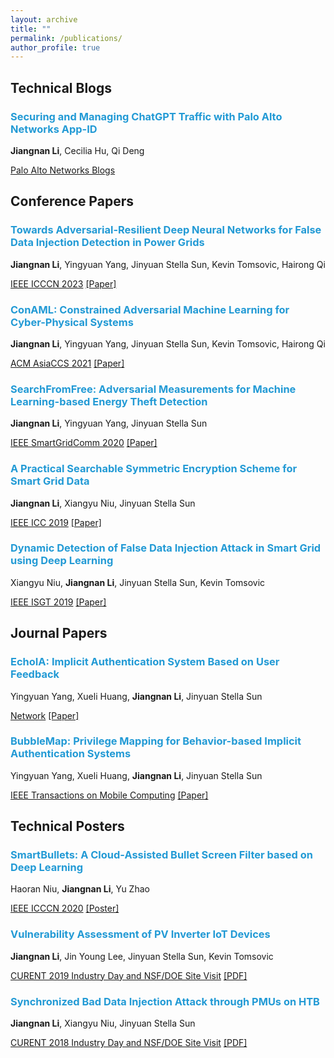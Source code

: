 ```yaml
---
layout: archive
title: ""
permalink: /publications/
author_profile: true
---
```


## Technical Blogs
### <span style="color:#229ad5">Securing and Managing ChatGPT Traffic with Palo Alto Networks App-ID</span>
<b>Jiangnan Li</b>, Cecilia Hu, Qi Deng

[Palo Alto Networks Blogs](https://www.paloaltonetworks.com/blog/2023/05/securing-and-managing-chatgpt-traffic/) 


## Conference Papers
### <span style="color:#229ad5">Towards Adversarial-Resilient Deep Neural Networks for False Data Injection Detection in Power Grids</span>
<b>Jiangnan Li</b>, Yingyuan Yang, Jinyuan Stella Sun, Kevin Tomsovic, Hairong Qi

[IEEE ICCCN 2023](http://www.icccn.org/icccn23/index.html) [[Paper]](https://ieeexplore.ieee.org/document/10230180)


### <span style="color:#229ad5">ConAML: Constrained Adversarial Machine Learning for Cyber-Physical Systems</span>
<b>Jiangnan Li</b>, Yingyuan Yang, Jinyuan Stella Sun, Kevin Tomsovic, Hairong Qi

[ACM AsiaCCS 2021](https://asiaccs2021.comp.polyu.edu.hk/) [[Paper]](https://dl.acm.org/doi/10.1145/3433210.3437513)



### <span style="color:#229ad5">SearchFromFree: Adversarial Measurements for Machine Learning-based Energy Theft Detection</span>
<b>Jiangnan Li</b>, Yingyuan Yang, Jinyuan Stella Sun

[IEEE SmartGridComm 2020](https://sgc2020.ieee-smartgridcomm.org/index.html) [[Paper]](https://ieeexplore.ieee.org/document/9303013)

### <span style="color:#229ad5">A Practical Searchable Symmetric Encryption Scheme for Smart Grid Data</span>
<b>Jiangnan Li</b>, Xiangyu Niu, Jinyuan Stella Sun

[IEEE ICC 2019](https://icc2019.ieee-icc.org/index.html) [[Paper]](https://ieeexplore.ieee.org/document/8761599)

### <span style="color:#229ad5">Dynamic Detection of False Data Injection Attack in Smart Grid using Deep Learning</span>
Xiangyu Niu, <b>Jiangnan Li</b>, Jinyuan Stella Sun, Kevin Tomsovic

[IEEE ISGT 2019](https://site.ieee.org/isgt-2019/) [[Paper]](https://ieeexplore.ieee.org/document/8791598)


## Journal Papers
### <span style="color:#229ad5">EchoIA: Implicit Authentication System Based on User Feedback</span>
Yingyuan Yang, Xueli Huang, <b>Jiangnan Li</b>, Jinyuan Stella Sun

[Network](https://www.mdpi.com/journal/network) [[Paper]](https://www.mdpi.com/2673-8732/2/1/13?type=check_update&version=1)

### <span style="color:#229ad5">BubbleMap: Privilege Mapping for Behavior-based Implicit Authentication Systems</span>
Yingyuan Yang, Xueli Huang, <b>Jiangnan Li</b>, Jinyuan Stella Sun

[IEEE Transactions on Mobile Computing](https://ieeexplore.ieee.org/xpl/RecentIssue.jsp?punumber=7755) [[Paper]](https://ieeexplore.ieee.org/abstract/document/9755035)



## Technical Posters
### <span style="color:#229ad5">SmartBullets: A Cloud-Assisted Bullet Screen Filter based on Deep Learning</span>
Haoran Niu, <b>Jiangnan Li</b>, Yu Zhao

[IEEE ICCCN 2020](http://www.icccn.org/icccn20/index.html) [[Poster]](https://ieeexplore.ieee.org/document/9209649)


### <span style="color:#229ad5">Vulnerability Assessment of PV Inverter IoT Devices</span>
<b>Jiangnan Li</b>, Jin Young Lee, Jinyuan Stella Sun, Kevin Tomsovic

[CURENT 2019 Industry Day and NSF/DOE Site Visit](https://curent.utk.edu/research/conferences/2019-site-visit/) [[PDF]](https://curent.utk.edu/2019SiteVisit/Li_Jiangnan_UTK_Sun_1.pdf)

### <span style="color:#229ad5">Synchronized Bad Data Injection Attack through PMUs on HTB</span>
<b>Jiangnan Li</b>, Xiangyu Niu, Jinyuan Stella Sun

[CURENT 2018 Industry Day and NSF/DOE Site Visit](https://curent.utk.edu/research/conferences/2018-site-visit/) [[PDF]](https://curent.utk.edu/2018SiteVisit/Li_Jiangnan_UTK_Sun_1.pdf)
